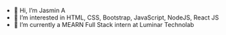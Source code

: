 - 👋 Hi, I’m Jasmin A
- 👀 I’m interested in HTML, CSS, Bootstrap, JavaScript, NodeJS, React JS
- 🌱 I’m currently a MEARN Full Stack intern at Luminar Technolab




